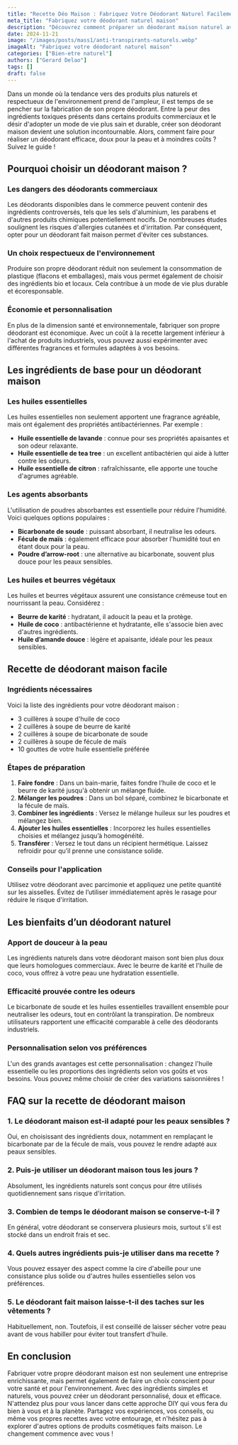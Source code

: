```yaml
---
title: "Recette Déo Maison : Fabriquez Votre Déodorant Naturel Facilement"
meta_title: "Fabriquez votre déodorant naturel maison"
description: "Découvrez comment préparer un déodorant maison naturel avec des ingrédients simples, efficace et respectueux de la peau."
date: 2024-11-21
image: "/images/posts/mass1/anti-transpirants-naturels.webp"
imageAlt: "Fabriquez votre déodorant naturel maison"
categories: ["Bien-etre naturel"]
authors: ["Gerard Delao"]
tags: []
draft: false
---
```


Dans un monde où la tendance vers des produits plus naturels et respectueux de l'environnement prend de l'ampleur, il est temps de se pencher sur la fabrication de son propre déodorant. Entre la peur des ingrédients toxiques présents dans certains produits commerciaux et le désir d'adopter un mode de vie plus sain et durable, créer son déodorant maison devient une solution incontournable. Alors, comment faire pour réaliser un déodorant efficace, doux pour la peau et à moindres coûts ? Suivez le guide !

## Pourquoi choisir un déodorant maison ?

### Les dangers des déodorants commerciaux
Les déodorants disponibles dans le commerce peuvent contenir des ingrédients controversés, tels que les sels d'aluminium, les parabens et d'autres produits chimiques potentiellement nocifs. De nombreuses études soulignent les risques d'allergies cutanées et d'irritation. Par conséquent, opter pour un déodorant fait maison permet d'éviter ces substances.

### Un choix respectueux de l'environnement
Produire son propre déodorant réduit non seulement la consommation de plastique (flacons et emballages), mais vous permet également de choisir des ingrédients bio et locaux. Cela contribue à un mode de vie plus durable et écoresponsable.

### Économie et personnalisation
En plus de la dimension santé et environnementale, fabriquer son propre déodorant est économique. Avec un coût à la recette largement inférieur à l'achat de produits industriels, vous pouvez aussi expérimenter avec différentes fragrances et formules adaptées à vos besoins.

## Les ingrédients de base pour un déodorant maison

### Les huiles essentielles
Les huiles essentielles non seulement apportent une fragrance agréable, mais ont également des propriétés antibactériennes. Par exemple :
- **Huile essentielle de lavande** : connue pour ses propriétés apaisantes et son odeur relaxante.
- **Huile essentielle de tea tree** : un excellent antibactérien qui aide à lutter contre les odeurs.
- **Huile essentielle de citron** : rafraîchissante, elle apporte une touche d'agrumes agréable.

### Les agents absorbants
L'utilisation de poudres absorbantes est essentielle pour réduire l'humidité. Voici quelques options populaires :
- **Bicarbonate de soude** : puissant absorbant, il neutralise les odeurs.
- **Fécule de maïs** : également efficace pour absorber l'humidité tout en étant doux pour la peau.
- **Poudre d’arrow-root** : une alternative au bicarbonate, souvent plus douce pour les peaux sensibles.

### Les huiles et beurres végétaux
Les huiles et beurres végétaux assurent une consistance crémeuse tout en nourrissant la peau. Considérez :
- **Beurre de karité** : hydratant, il adoucit la peau et la protège.
- **Huile de coco** : antibactérienne et hydratante, elle s'associe bien avec d'autres ingrédients.
- **Huile d’amande douce** : légère et apaisante, idéale pour les peaux sensibles.

## Recette de déodorant maison facile

### Ingrédients nécessaires
Voici la liste des ingrédients pour votre déodorant maison :
- 3 cuillères à soupe d'huile de coco
- 2 cuillères à soupe de beurre de karité
- 2 cuillères à soupe de bicarbonate de soude
- 2 cuillères à soupe de fécule de maïs
- 10 gouttes de votre huile essentielle préférée

### Étapes de préparation
1. **Faire fondre** : Dans un bain-marie, faites fondre l’huile de coco et le beurre de karité jusqu'à obtenir un mélange fluide.
2. **Mélanger les poudres** : Dans un bol séparé, combinez le bicarbonate et la fécule de maïs.
3. **Combiner les ingrédients** : Versez le mélange huileux sur les poudres et mélangez bien.
4. **Ajouter les huiles essentielles** : Incorporez les huiles essentielles choisies et mélangez jusqu’à homogénéité.
5. **Transférer** : Versez le tout dans un récipient hermétique. Laissez refroidir pour qu’il prenne une consistance solide.

### Conseils pour l'application
Utilisez votre déodorant avec parcimonie et appliquez une petite quantité sur les aisselles. Évitez de l’utiliser immédiatement après le rasage pour réduire le risque d'irritation.

## Les bienfaits d’un déodorant naturel

### Apport de douceur à la peau
Les ingrédients naturels dans votre déodorant maison sont bien plus doux que leurs homologues commerciaux. Avec le beurre de karité et l'huile de coco, vous offrez à votre peau une hydratation essentielle.

### Efficacité prouvée contre les odeurs
Le bicarbonate de soude et les huiles essentielles travaillent ensemble pour neutraliser les odeurs, tout en contrôlant la transpiration. De nombreux utilisateurs rapportent une efficacité comparable à celle des déodorants industriels.

### Personnalisation selon vos préférences
L'un des grands avantages est cette personnalisation : changez l'huile essentielle ou les proportions des ingrédients selon vos goûts et vos besoins. Vous pouvez même choisir de créer des variations saisonnières !

## FAQ sur la recette de déodorant maison

### 1. Le déodorant maison est-il adapté pour les peaux sensibles ?
Oui, en choisissant des ingrédients doux, notamment en remplaçant le bicarbonate par de la fécule de maïs, vous pouvez le rendre adapté aux peaux sensibles.

### 2. Puis-je utiliser un déodorant maison tous les jours ?
Absolument, les ingrédients naturels sont conçus pour être utilisés quotidiennement sans risque d'irritation.

### 3. Combien de temps le déodorant maison se conserve-t-il ?
En général, votre déodorant se conservera plusieurs mois, surtout s'il est stocké dans un endroit frais et sec.

### 4. Quels autres ingrédients puis-je utiliser dans ma recette ?
Vous pouvez essayer des aspect comme la cire d'abeille pour une consistance plus solide ou d'autres huiles essentielles selon vos préférences.

### 5. Le déodorant fait maison laisse-t-il des taches sur les vêtements ?
Habituellement, non. Toutefois, il est conseillé de laisser sécher votre peau avant de vous habiller pour éviter tout transfert d'huile.

## En conclusion

Fabriquer votre propre déodorant maison est non seulement une entreprise enrichissante, mais permet également de faire un choix conscient pour votre santé et pour l'environnement. Avec des ingrédients simples et naturels, vous pouvez créer un déodorant personnalisé, doux et efficace. N'attendez plus pour vous lancer dans cette approche DIY qui vous fera du bien à vous et à la planète. Partagez vos expériences, vos conseils, ou même vos propres recettes avec votre entourage, et n'hésitez pas à explorer d'autres options de produits cosmétiques faits maison. Le changement commence avec vous !

